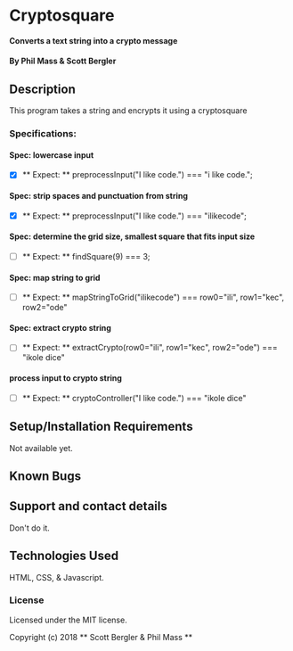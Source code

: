 # Cryptosquare

#### Converts a text string into a crypto message

#### By Phil Mass & Scott Bergler

## Description

This program takes a string and encrypts it using a cryptosquare

### Specifications:
#### Spec: lowercase input
- [x] ** Expect: ** preprocessInput("I like code.") === "i like code.";

#### Spec: strip spaces and punctuation from string
- [x] ** Expect: ** preprocessInput("I like code.") === "ilikecode";

#### Spec: determine the grid size, smallest square that fits input size
- [ ] ** Expect: ** findSquare(9) === 3;

#### Spec: map string to grid
- [ ] ** Expect: ** mapStringToGrid("ilikecode") === row0="ili", row1="kec", row2="ode"

#### Spec: extract crypto string
- [ ] ** Expect: ** extractCrypto(row0="ili", row1="kec", row2="ode") === "ikole dice"

#### process input to crypto string
- [ ] ** Expect: ** cryptoController("I like code.") === "ikole dice"


## Setup/Installation Requirements
Not available yet.

## Known Bugs

## Support and contact details

Don't do it.

## Technologies Used

HTML, CSS, & Javascript.

### License

Licensed under the MIT license.

Copyright (c) 2018 ** Scott Bergler & Phil Mass **
